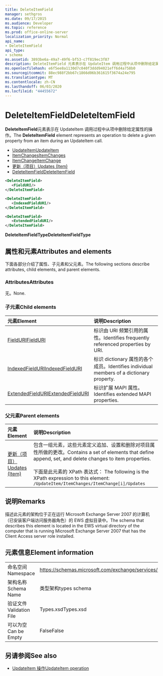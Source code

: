 ```yaml
---
title: DeleteItemField
manager: sethgros
ms.date: 09/17/2015
ms.audience: Developer
ms.topic: reference
ms.prod: office-online-server
localization_priority: Normal
api_name:
- DeleteItemField
api_type:
- schema
ms.assetid: 3893be6a-49a7-49f6-bf53-c7f819ec3f87
description: DeleteItemField 元素表示在 UpdateItem 调用过程中从项中删除给定属性的操作。
ms.openlocfilehash: e6f5ee8a1130d7c040f3ddd94021eff6d4a758b0
ms.sourcegitcommit: 88ec988f2bb67c1866d06b361615f3674a24e795
ms.translationtype: MT
ms.contentlocale: zh-CN
ms.lasthandoff: 06/03/2020
ms.locfileid: "44455672"
---
```

# <a name="deleteitemfield"></a><span data-ttu-id="18d07-103">DeleteItemField</span><span class="sxs-lookup"><span data-stu-id="18d07-103">DeleteItemField</span></span>

<span data-ttu-id="18d07-104">**DeleteItemField**元素表示在 UpdateItem 调用过程中从项中删除给定属性的操作。</span><span class="sxs-lookup"><span data-stu-id="18d07-104">The **DeleteItemField** element represents an operation to delete a given property from an item during an UpdateItem call.</span></span> 
 
- [<span data-ttu-id="18d07-105">UpdateItem</span><span class="sxs-lookup"><span data-stu-id="18d07-105">UpdateItem</span></span>](updateitem.md)  
- [<span data-ttu-id="18d07-106">ItemChanges</span><span class="sxs-lookup"><span data-stu-id="18d07-106">ItemChanges</span></span>](itemchanges.md) 
- [<span data-ttu-id="18d07-107">ItemChange</span><span class="sxs-lookup"><span data-stu-id="18d07-107">ItemChange</span></span>](itemchange.md) 
- [<span data-ttu-id="18d07-108">更新（项目）</span><span class="sxs-lookup"><span data-stu-id="18d07-108">Updates (Item)</span></span>](updates-item.md) 
- [<span data-ttu-id="18d07-109">DeleteItemField</span><span class="sxs-lookup"><span data-stu-id="18d07-109">DeleteItemField</span></span>](deleteitemfield.md)
  
```xml
<DeleteItemField>
   <FieldURI/>
</DeleteItemField>
```

```xml
<DeleteItemField>
   <IndexedFieldURI/> 
</DeleteItemField>
```

```xml
<DeleteItemField>
   <ExtendedFieldURI/>
</DeleteItemField>
```

<span data-ttu-id="18d07-110">**DeleteItemFieldType**</span><span class="sxs-lookup"><span data-stu-id="18d07-110">**DeleteItemFieldType**</span></span>

## <a name="attributes-and-elements"></a><span data-ttu-id="18d07-111">属性和元素</span><span class="sxs-lookup"><span data-stu-id="18d07-111">Attributes and elements</span></span>

<span data-ttu-id="18d07-112">下面各部分介绍了属性、子元素和父元素。</span><span class="sxs-lookup"><span data-stu-id="18d07-112">The following sections describe attributes, child elements, and parent elements.</span></span>
  
### <a name="attributes"></a><span data-ttu-id="18d07-113">Attributes</span><span class="sxs-lookup"><span data-stu-id="18d07-113">Attributes</span></span>

<span data-ttu-id="18d07-114">无。</span><span class="sxs-lookup"><span data-stu-id="18d07-114">None.</span></span>
  
### <a name="child-elements"></a><span data-ttu-id="18d07-115">子元素</span><span class="sxs-lookup"><span data-stu-id="18d07-115">Child elements</span></span>

|<span data-ttu-id="18d07-116">**元素**</span><span class="sxs-lookup"><span data-stu-id="18d07-116">**Element**</span></span>|<span data-ttu-id="18d07-117">**说明**</span><span class="sxs-lookup"><span data-stu-id="18d07-117">**Description**</span></span>|
|:-----|:-----|
|[<span data-ttu-id="18d07-118">FieldURI</span><span class="sxs-lookup"><span data-stu-id="18d07-118">FieldURI</span></span>](fielduri.md) <br/> |<span data-ttu-id="18d07-119">标识由 URI 频繁引用的属性。</span><span class="sxs-lookup"><span data-stu-id="18d07-119">Identifies frequently referenced properties by URI.</span></span>  <br/> |
|[<span data-ttu-id="18d07-120">IndexedFieldURI</span><span class="sxs-lookup"><span data-stu-id="18d07-120">IndexedFieldURI</span></span>](indexedfielduri.md) <br/> |<span data-ttu-id="18d07-121">标识 dictionary 属性的各个成员。</span><span class="sxs-lookup"><span data-stu-id="18d07-121">Identifies individual members of a dictionary property.</span></span>  <br/> |
|[<span data-ttu-id="18d07-122">ExtendedFieldURI</span><span class="sxs-lookup"><span data-stu-id="18d07-122">ExtendedFieldURI</span></span>](extendedfielduri.md) <br/> |<span data-ttu-id="18d07-123">标识扩展 MAPI 属性。</span><span class="sxs-lookup"><span data-stu-id="18d07-123">Identifies extended MAPI properties.</span></span>  <br/> |
   
### <a name="parent-elements"></a><span data-ttu-id="18d07-124">父元素</span><span class="sxs-lookup"><span data-stu-id="18d07-124">Parent elements</span></span>

|<span data-ttu-id="18d07-125">**元素**</span><span class="sxs-lookup"><span data-stu-id="18d07-125">**Element**</span></span>|<span data-ttu-id="18d07-126">**说明**</span><span class="sxs-lookup"><span data-stu-id="18d07-126">**Description**</span></span>|
|:-----|:-----|
|[<span data-ttu-id="18d07-127">更新（项目）</span><span class="sxs-lookup"><span data-stu-id="18d07-127">Updates (Item)</span></span>](updates-item.md) <br/> |<span data-ttu-id="18d07-128">包含一组元素，这些元素定义追加、设置和删除对项目属性所做的更改。</span><span class="sxs-lookup"><span data-stu-id="18d07-128">Contains a set of elements that define append, set, and delete changes to item properties.</span></span>  <br/><br/><span data-ttu-id="18d07-129">下面是此元素的 XPath 表达式： </span><span class="sxs-lookup"><span data-stu-id="18d07-129">The following is the XPath expression to this element:</span></span><br/>`/UpdateItem/ItemChanges/ItemChange[i]/Updates` <br/> |
   
## <a name="remarks"></a><span data-ttu-id="18d07-130">说明</span><span class="sxs-lookup"><span data-stu-id="18d07-130">Remarks</span></span>

<span data-ttu-id="18d07-131">描述此元素的架构位于正在运行 Microsoft Exchange Server 2007 的计算机（已安装客户端访问服务器角色）的 EWS 虚拟目录中。</span><span class="sxs-lookup"><span data-stu-id="18d07-131">The schema that describes this element is located in the EWS virtual directory of the computer that is running Microsoft Exchange Server 2007 that has the Client Access server role installed.</span></span>
  
## <a name="element-information"></a><span data-ttu-id="18d07-132">元素信息</span><span class="sxs-lookup"><span data-stu-id="18d07-132">Element information</span></span>

|||
|:-----|:-----|
|<span data-ttu-id="18d07-133">命名空间</span><span class="sxs-lookup"><span data-stu-id="18d07-133">Namespace</span></span>  <br/> |https://schemas.microsoft.com/exchange/services/2006/types  <br/> |
|<span data-ttu-id="18d07-134">架构名称</span><span class="sxs-lookup"><span data-stu-id="18d07-134">Schema Name</span></span>  <br/> |<span data-ttu-id="18d07-135">类型架构</span><span class="sxs-lookup"><span data-stu-id="18d07-135">types schema</span></span>  <br/> |
|<span data-ttu-id="18d07-136">验证文件</span><span class="sxs-lookup"><span data-stu-id="18d07-136">Validation File</span></span>  <br/> |<span data-ttu-id="18d07-137">Types.xsd</span><span class="sxs-lookup"><span data-stu-id="18d07-137">Types.xsd</span></span>  <br/> |
|<span data-ttu-id="18d07-138">可以为空</span><span class="sxs-lookup"><span data-stu-id="18d07-138">Can be Empty</span></span>  <br/> |<span data-ttu-id="18d07-139">False</span><span class="sxs-lookup"><span data-stu-id="18d07-139">False</span></span>  <br/> |
   
## <a name="see-also"></a><span data-ttu-id="18d07-140">另请参阅</span><span class="sxs-lookup"><span data-stu-id="18d07-140">See also</span></span>

- [<span data-ttu-id="18d07-141">UpdateItem 操作</span><span class="sxs-lookup"><span data-stu-id="18d07-141">UpdateItem operation</span></span>](updateitem-operation.md)

